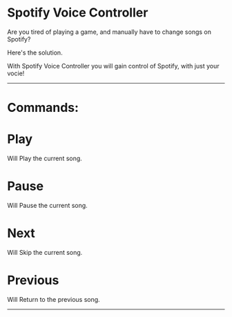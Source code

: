 # Spotify Voice Controller

Are you tired of playing a game, and manually have to change songs on Spotify?

Here's the solution.

With Spotify Voice Controller you will gain control of Spotify, with just your vocie!

------------------------------------------------------------------------------------------------------------------------------------------

# Commands: 

# Play

Will Play the current song.

# Pause

Will Pause the current song.

# Next

Will Skip the current song.

# Previous

Will Return to the previous song.

------------------------------------------------------------------------------------------------------------------------------------------
